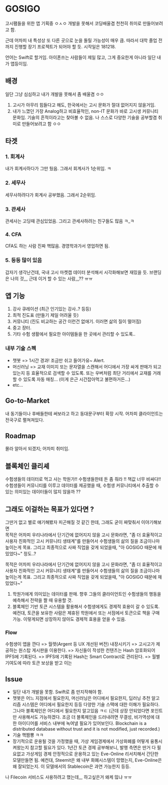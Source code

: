 # GOSIGO
고시팸들을 위한 앱 기획중 ㅇㅅㅇ 
개발을 못해서 코딩배울겸 천천히 취미로 만들어보려고 함.

근데 어차피 내 특성상 또 다른 곳으로 눈을 돌릴 가능성이 매우 큼. 따라서 대학 졸업 전까지 진행할 장기 프로젝트가 되어야 할 듯. 시작일은 181218. 

언어는 Swift로 할거임. 아이폰쓰는 사람들이 제일 많고, 그게 중요한게 아니라 일단 내가 앱등이임.

## 배경
일단 그냥 심심하고 내가 개발을 못해서 좀 배울겸 ㅇㅇ
1. 고시가 아무리 힘들다고 해도, 한국에서는 고시 문화가 절대 없어지지 않을거임. 
2. 내가 느꼈던 가장 Analog하고 비효율적인, non-IT 문화가 바로 고시생 커뮤니티 문화임. 기술의 흔적이라고는 찾아볼 수 없음. 
나 스스로 다양한 기술을 공부할겸 취미로 만들어보려고 함 ㅇㅇ 

## 타겟 
### 1. 회계사 
내가 회계사하다가 그만 뒀음. 그래서 회계사가 1순위임. ㅋ

### 2. 세무사 
세무사하려다가 회계사 공부했음. 그래서 2순위임.

### 3. 관세사
관세사는 고딩때 관심있었음. 그리고 관세사하려는 친구들도 많음 ㅋ_ㅋ

### 4. CFA 
CFA도 하는 사람 진짜 핵많음. 경영학과가서 영업하면 됨.

### 5. 등등 많이 있음 
갑자기 생각난건데, 국내 고시 마켓캡 데이터 분석해서 시각화해보면 재밌을 듯. 브랜딩은 나의 것,,,
근데 이거 할 수 있는 사람,,,?? ㅠㅠ

## 앱 기능 
1. 강사 큐레이션 (최근 인기있는 강사..? 등등)
2. 최적 진도표 (만들기 제일 어려울 듯)
3. 커뮤니티 (진도 비교하는 공간 이런건 없애기. 이러면 삶의 질이 떨어짐) 
4. 중고 장터.
5. 기타 수험 생활에서 필요한 아이템들을 한 곳에서 관리할 수 있도록..

### 내부 기술 스펙
* 챗봇 => 1시간 경과! 조금만 쉬고 들어가유~ Alert.
* 머신러닝 => 교재 이미지 또는 문자열을 스캔해서 어디에서 가장 싸게 판매가 되고 있는지 등 효율적으로 검색할 수 있도록.
또는 우버처럼 최단 거리에서 교재를 거래할 수 있도록 자동 매칭... (이게 은근 시간잡아먹고 불편하거든...)
* etc...

## Go-to-Market
내 동기들이나 후배들한테 써보라고 하고 동대문구부터 확장 시작. 어차피 클라이언트는 전국구로 펼쳐져있다.

## Roadmap
몰라 알아서 되겠지; 어차피 취미임.

## 블록체인 클리셰 
수험생들의 데이터로 먹고 사는 학원가!! 수험생들한테 돈 좀 줘라 !! 책값 너무 비싸다!! 
수험생들이 커뮤니티를 이루고 데이터를 제공했을 때, 수험생 커뮤니티에서 추출할 수 있는 의미있는 데이터들이 많지 않을까 ??

## 그래도 이걸하는 목표가 있다면 ?
그딴거 없고 별로 얘기해봤자 피곤해질 것 같긴 한데, 그래도 굳이 짜맞춰서 이야기해보면  
목적은 어차피 우리나라에서 단기간에 없어지지 않을 고시 문화라면, "좀 더 효율적이고 사용자 친화적인 고시 커뮤니티 생태계"를 만들어서 수험생들의 삶의 질을 조금이나마 높이는게 목표. 그리고 최종적으로 사짜 직업을 갖게 되었을때, "아 GOSIGO 때문에 재밌었다~" 정도..?

목적은 어차피 우리나라에서 단기간에 없어지지 않을 고시 문화라면, "좀 더 효율적이고 사용자 친화적인 고시 커뮤니티 생태계"를 만들어서 수험생들의 삶의 질을 조금이나마 높이는게 목표. 그리고 최종적으로 사짜 직업을 갖게 되었을때, "아 GOSIGO 때문에 재밌었다~" 

1) 학원가에게 의미있는 데이터를 판매. 향후 그들의 클라이언트인 수험생들의 행동을 예측해서 전략을 짤 때 유용할 것.
2) 블록체인 기반 토큰 시스템을 활용해서 수험생에게도 경제적 효용이 갈 수 있도록.
예컨대, 토큰을 보유한 사람은 제휴된 학원에서 또는 서점에서 토큰으로 책을 구매 가능. 이렇게되면 상장하지 않아도 경제적 효용을 얻을 수 있음.

### Flow
수험생이 앱을 깐다 => 월렛(Argent 등 UX 개선된 버전) 내장시키기 => 고시고가 제공하는 원스탑 게시판을 이용한다. => 자신들이 작성한 컨텐츠는 Hash 암호화되어 IPFS에 기록된다. => IPFS에 기록된 Hash는 Smart Contract로 관리된다. => 월별 기여도에 따라 토큰 보상을 받고 이는 

## Issue 
- 일단 내가 개발을 못함. Swift로 좀 만지작해야 함.
- 챗봇은 어느 지점에서 필요한지, 머신러닝은 어디에서 필요한지, 딥러닝 추천 알고리즘 시스템은 어디에서 필요한지 등등 다양한 기술 스택에 대한 이해가 필요하다. 그나마 블록체인은 어디에서 필요한지 알고있음 ㅋㄷ (근데 상장 안되었다면 포인트만 사용해서도 가능하겠다. 조금 더 블록체인을 드러내려면 무결성, 비가역성에 대한 아이디어를 서비스 내부에 녹여낼 필요가 있어보인다. Blockchain is a distributed database without trust and it is not modified, just recorded.)
- 기술 핵짬뽕 ㅋㅋ
- 장기적으로 운용될 것을 가정했을 때, 가상 게임경제에서 가상화폐를 어떻게 융통시켜왔는지 참고할 필요가 있다. 1년간 토큰 경제 공부해보니, 발행 측면은 딴거 다 필요없고 가상게임 경제 안정적으로 운용하고 있는 Eve-Online 리서치해서 간단한 모델만들면 됨.
예컨대, Steemit은 왜 내부 화폐시스템이 망했는지, Eve-Online은 왜 잘되었는지. 이 모델에서의 Stablecoin은 과연 가능한지 등등.


나 Filecoin 서비스도 사용하려고 했는데,,, 하고싶은거 왜케 많냐 ㅠㅠ 
